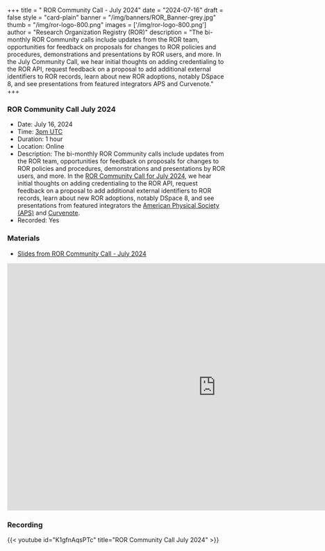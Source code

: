 +++
title = " ROR Community Call - July 2024" 
date = "2024-07-16" 
draft = false 
style = "card-plain" 
banner = "/img/banners/ROR_Banner-grey.jpg" 
thumb = "/img/ror-logo-800.png" 
images = ['/img/ror-logo-800.png']
author = "Research Organization Registry (ROR)" 
description = "The bi-monthly ROR Community calls include updates from the ROR team, opportunities for feedback on proposals for changes to ROR policies and procedures, demonstrations and presentations by ROR users, and more. In the July Community Call, we hear initial thoughts on adding credentialing to the ROR API, request feedback on a proposal to add additional external identifiers to ROR records, learn about new ROR adoptions, notably DSpace 8, and see presentations from featured integrators APS and Curvenote."
+++

### ROR Community Call July 2024
- Date: July 16, 2024
- Time: [3pm UTC](https://dateful.com/time-zone-converter?t=3pm&d=2024-07-16&tz2=UTC)
- Duration: 1 hour
- Location: Online
- Description: The bi-monthly ROR Community calls include updates from the ROR team, opportunities for feedback on proposals for changes to ROR policies and procedures, demonstrations and presentations by ROR users, and more. In the [ROR Community Call for July 2024](2024-07-16-ror-community-call), we hear initial thoughts on adding credentialing to the ROR API, request feedback on a proposal to add additional external identifiers to ROR records, learn about new ROR adoptions, notably DSpace 8, and see presentations from featured integrators the [American Physical Society (APS)](https://aps.org) and [Curvenote](https://curvenote.com).
- Recorded: Yes

### Materials

- [Slides from ROR Community Call - July 2024](https://docs.google.com/presentation/d/e/2PACX-1vSgY_BkF_qsfhv7wO9iSfgzmv5BZoaS-YUnAza2WNxZ_3mzjMe0PwEztV0OghE0KxGv6msC1jfceAKE/pub?start=false&loop=false&delayms=3000)

<iframe src="https://docs.google.com/presentation/d/e/2PACX-1vSgY_BkF_qsfhv7wO9iSfgzmv5BZoaS-YUnAza2WNxZ_3mzjMe0PwEztV0OghE0KxGv6msC1jfceAKE/embed?start=false&loop=false&delayms=3000" frameborder="0" width="960" height="569" allowfullscreen="true" mozallowfullscreen="true" webkitallowfullscreen="true"></iframe> 


### Recording

{{< youtube id="K1gfnAqsPTc" title="ROR Community Call July 2024" >}}
